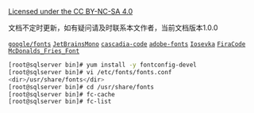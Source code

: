 [Licensed under the CC BY-NC-SA 4.0](https://creativecommons.org/licenses/by-nc-sa/4.0/deed.zh)

文档不定时更新，如有疑问请及时联系本文作者，当前文档版本1.0.0

[`google/fonts`](https://github.com/google/fonts) [`JetBrainsMono`](https://github.com/JetBrains/JetBrainsMono) [`cascadia-code`](https://github.com/microsoft/cascadia-code) [`adobe-fonts`](https://github.com/adobe-fonts) [`Iosevka`](https://github.com/be5invis/Iosevka) [`FiraCode`](https://github.com/tonsky/FiraCode) [`McDonalds_Fries_Font`](https://github.com/mcdtaiwan/McDonalds_Fries_Font) 

~~~bash
[root@sqlserver bin]# yum install -y fontconfig-devel
[root@sqlserver bin]# vi /etc/fonts/fonts.conf
<dir>/usr/share/fonts</dir>
[root@sqlserver bin]# cd /usr/share/fonts
[root@sqlserver bin]# fc-cache
[root@sqlserver bin]# fc-list
~~~